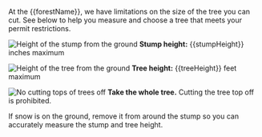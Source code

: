 At the {{forestName}}, we have limitations on the size of the tree you can cut. See below
to help you measure and choose a tree that meets your permit restrictions.

![Height of the stump from the ground](/assets/img/tree-stump-height-icon.svg "stump height")  **Stump height:** {{stumpHeight}} inches maximum

![Height of the tree from the ground](/assets/img/tree-height-icon.svg "tree height")  **Tree height:** {{treeHeight}} feet maximum

![No cutting tops of trees off](/assets/img/tree-top-icon.svg "no tree-topping")  **Take the whole tree.**  Cutting the tree top off is prohibited.
 
If snow is on the ground, remove it from around the stump so you can accurately measure the stump and tree height.
